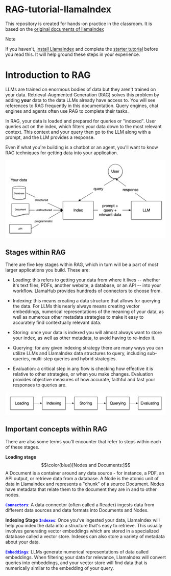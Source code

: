 # RAG-tutorial-llamaIndex
This repository is created for hands-on practice in the classroom.  It is based on the [original documents of llamaIndex](https://docs.llamaindex.ai/en/stable/understanding/rag/)

> [!NOTE]
> If you haven't, [install LlamaIndex](https://docs.llamaindex.ai/en/stable/getting_started/installation/) and complete the [starter tutorial](https://docs.llamaindex.ai/en/stable/getting_started/starter_example/) before you read this. It will help ground these steps in your experience.

# Introduction to RAG

LLMs are trained on enormous bodies of data but they aren't trained on your data. Retrieval-Augmented Generation (RAG) solves this problem by adding **your** data to the data LLMs already have access to. You will see references to RAG frequently in this documentation. Query engines, chat engines and agents often use RAG to complete their tasks.

In RAG, your data is loaded and prepared for queries or "indexed". User queries act on the index, which filters your data down to the most relevant context. This context and your query then go to the LLM along with a prompt, and the LLM provides a response.

Even if what you're building is a chatbot or an agent, you'll want to know RAG techniques for getting data into your application.

![](/images/basic_rag.png)

## Stages within RAG
There are five key stages within RAG, which in turn will be a part of most larger applications you build. These are:

- Loading: this refers to getting your data from where it lives -- whether it's text files, PDFs, another website, a database, or an API -- into your workflow. LlamaHub provides hundreds of connectors to choose from.

- Indexing: this means creating a data structure that allows for querying the data. For LLMs this nearly always means creating vector embeddings, numerical representations of the meaning of your data, as well as numerous other metadata strategies to make it easy to accurately find contextually relevant data.

- Storing: once your data is indexed you will almost always want to store your index, as well as other metadata, to avoid having to re-index it.

- Querying: for any given indexing strategy there are many ways you can utilize LLMs and LlamaIndex data structures to query, including sub-queries, multi-step queries and hybrid strategies.

- Evaluation: a critical step in any flow is checking how effective it is relative to other strategies, or when you make changes. Evaluation provides objective measures of how accurate, faithful and fast your responses to queries are.

![](/images/stages.png)

## Important concepts within RAG
There are also some terms you'll encounter that refer to steps within each of these stages.

**Loading stage**
$$\color{blue}[Nodes and Documents:]$$ A Document is a container around any data source - for instance, a PDF, an API output, or retrieve data from a database. A Node is the atomic unit of data in LlamaIndex and represents a "chunk" of a source Document. Nodes have metadata that relate them to the document they are in and to other nodes.

<code style="color : blue">**Connectors**</code>: A data connector (often called a Reader) ingests data from different data sources and data formats into Documents and Nodes.

**Indexing Stage**
<code style="color : blue">**Indexes**</code>: Once you've ingested your data, LlamaIndex will help you index the data into a structure that's easy to retrieve. This usually involves generating vector embeddings which are stored in a specialized database called a vector store. Indexes can also store a variety of metadata about your data.

<code style="color : blue">**Embeddings**</code>: LLMs generate numerical representations of data called embeddings. When filtering your data for relevance, LlamaIndex will convert queries into embeddings, and your vector store will find data that is numerically similar to the embedding of your query.

